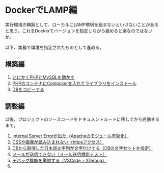 # DockerでLAMP編

実行環境の構築として、ローカルにLAMP環境を組まないといけないことがあると思う。これをDockerでバージョンを指定しながら組めると楽なのではないか。

以下、実務で環境を指定されたものとして進める。

## 構築編

1. [とにかくPHPとMySQLを動かす](install.html)
2. [PHPのコンテナにComposerを入れてライブラリをインストール](composer.html)
3. [DBをコピーする](copy_db.html)

## 調整編

以後、プロジェクトのソースコードをドキュメントルートに移してから完動するまで。

1. [Internal Server Errorが出た（Apacheのモジュール有効化）](apache_module.html)
2. [CSSや画像が読み込まれない（httpsアクセス）](http_https.html)
2. [DBから取得した日本語文字列が文字化けする（DBの文字セットを指定）](db_charset.html)
2. [メールが送信できない（メール送信機能テスト）](sendmail.html)
2. [デバッグ機能を準備する（VSCode + XDebug）](php_debug.html)
2. 
